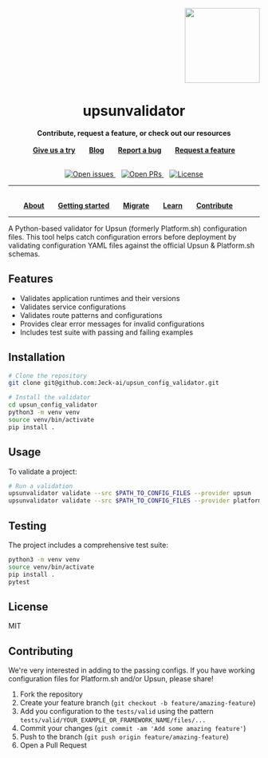 
<p align="right">
<a href="https://jeck.ai">
<img src="https://avatars.githubusercontent.com/u/198296402?s=200&v=4" width="150px">
</a>
</p>

<!-- <p align="center">
<a href="https://www.drupal.org/">
<img src="header.svg">
</a>
</p> -->

<h1 align="center">upsunvalidator</h1>

<p align="center">
<strong>Contribute, request a feature, or check out our resources</strong>
<br />
<br />
<a href="https://jeck.ai"><strong>Give us a try</strong></a>&nbsp&nbsp&nbsp&nbsp&nbsp&nbsp
<a href="https://jeck.ai/blog"><strong>Blog</strong></a>&nbsp&nbsp&nbsp&nbsp&nbsp&nbsp
<a href="https://github.com/platformsh-templates/drupal11/issues/new?assignees=&labels=bug&template=bug_report.yml"><strong>Report a bug</strong></a>&nbsp&nbsp&nbsp&nbsp&nbsp&nbsp
<a href="https://github.com/platformsh-templates/drupal11/issues/new?assignees=&labels=feature+request&template=improvements.yml"><strong>Request a feature</strong></a>
<br /><br />
</p>

<p align="center">
<a href="https://github.com/Jeck-ai/upsun_config_validator/issues">
<img src="https://img.shields.io/github/issues/Jeck-ai/upsun_config_validator.svg?style=for-the-badge&labelColor=f4f2f3&color=3c724e&label=Issues" alt="Open issues" />
</a>&nbsp&nbsp
<a href="https://github.com/Jeck-ai/upsun_config_validator/pulls">
<img src="https://img.shields.io/github/issues-pr/Jeck-ai/upsun_config_validator.svg?style=for-the-badge&labelColor=f4f2f3&color=3c724e&label=Pull%20requests" alt="Open PRs" />
</a>&nbsp&nbsp
<a href="https://github.com/Jeck-ai/upsun_config_validator/blob/master/LICENSE">
<img src="https://img.shields.io/static/v1?label=License&message=MIT&style=for-the-badge&labelColor=f4f2f3&color=3c724e" alt="License" />
</a>
</p>

<hr>

<p align="center">
<br />
<a href="#about"><strong>About</strong></a>&nbsp&nbsp&nbsp&nbsp&nbsp&nbsp
<a href="#getting-started"><strong>Getting started</strong></a>&nbsp&nbsp&nbsp&nbsp&nbsp&nbsp
<a href="#migrate"><strong>Migrate</strong></a>&nbsp&nbsp&nbsp&nbsp&nbsp&nbsp
<a href="#learn"><strong>Learn</strong></a>&nbsp&nbsp&nbsp&nbsp&nbsp&nbsp
<a href="#contribute"><strong>Contribute</strong></a>&nbsp&nbsp&nbsp&nbsp&nbsp&nbsp
<br />
</p>
<hr>

A Python-based validator for Upsun (formerly Platform.sh) configuration files. 
This tool helps catch configuration errors before deployment by validating configuration YAML files against the official Upsun & Platform.sh schemas.

## Features

- Validates application runtimes and their versions
- Validates service configurations
- Validates route patterns and configurations
- Provides clear error messages for invalid configurations
- Includes test suite with passing and failing examples

## Installation

```bash
# Clone the repository
git clone git@github.com:Jeck-ai/upsun_config_validator.git

# Install the validator
cd upsun_config_validator
python3 -m venv venv
source venv/bin/activate
pip install .
```

## Usage

To validate a project:

```bash
# Run a validation
upsunvalidator validate --src $PATH_TO_CONFIG_FILES --provider upsun
upsunvalidator validate --src $PATH_TO_CONFIG_FILES --provider platformsh
```

## Testing

The project includes a comprehensive test suite:

```bash
python3 -m venv venv
source venv/bin/activate
pip install .
pytest
```

<!-- Test files are organized in two directories:
- `tests/passing_configs/`: Examples of valid configurations
- `tests/failing_configs/`: Examples of invalid configurations

## Documentation

- `docs/routes.md`: Documentation of valid route patterns
- More documentation coming soon -->

## License

MIT

## Contributing

We're very interested in adding to the passing configs. If you have working configuration files for Platform.sh and/or Upsun, please share!

1. Fork the repository
2. Create your feature branch (`git checkout -b feature/amazing-feature`)
3. Add you configuration to the `tests/valid` using the pattern `tests/valid/YOUR_EXAMPLE_OR_FRAMEWORK_NAME/files/...`
4. Commit your changes (`git commit -am 'Add some amazing feature'`)
5. Push to the branch (`git push origin feature/amazing-feature`)
6. Open a Pull Request

